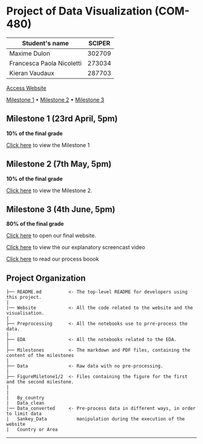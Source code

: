 # Project of Data Visualization (COM-480)

| Student's name | SCIPER |
| -------------- | ------ |
|Maxime Dulon|302709|
|Francesca Paola Nicoletti |273034|
| Kieran Vaudaux| 287703|

[Access Website](https://com-480-data-visualization.github.io/datavis-project-2022-NoMoreBarPlots/Website/index.html)

[Milestone 1](#milestone-1) • [Milestone 2](#milestone-2) • [Milestone 3](#milestone-3)

## Milestone 1 (23rd April, 5pm)

**10% of the final grade**

[Click here](./Milestones/Milestone1.md) to view the Milestone 1

## Milestone 2 (7th May, 5pm)

**10% of the final grade**

[Click here](./Milestones/Milestone2.md) to view the Milestone 2.

## Milestone 3 (4th June, 5pm)

**80% of the final grade**

[Click here](https://com-480-data-visualization.github.io/datavis-project-2022-NoMoreBarPlots/Website/index.html) to open our final website.

[Click here](https://drive.google.com/file/d/1qm9KdHp3C9BN-af7xbv9vegChlv6bq12/view?usp=sharing) to view the our explanatory screencast video

[Click here](./Milestones/) to read our process boook

## Project Organization

    ├── README.md          <- The top-level README for developers using this project.
    |
    |── Website            <- All the code related to the website and the visualisation.
    |
    ├── Preprocessing      <- All the notebooks use to prre-process the data.
    |
    ├── EDA                <- All the notebooks related to the EDA.
    │
    ├── Milestones         <- The markdown and PDF files, containing the content of the milestones
    |
    ├── Data               <- Raw data with no pre-processing.
    |
    ├── FigureMiletone1/2  <- Files containing the figure for the first and the second milestone.
    |
    |
    |   By_country
    |   Data_clean
    |── Data_converted     <- Pre-process data in different ways, in order to limit data 
    |   Sankey_Data           manipulation during the execution of the website
    |   Country or Area

---

